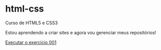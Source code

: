 # html-css
 Curso de HTML5 e CSS3

 Estou aprendendo a criar sites e agora vou gerenciar meus repositórios!

 <a href="https://kaikerenan.github.io/html-css/modulo01/html-css/exercicios/001/">Executar o exercício 001</a>
